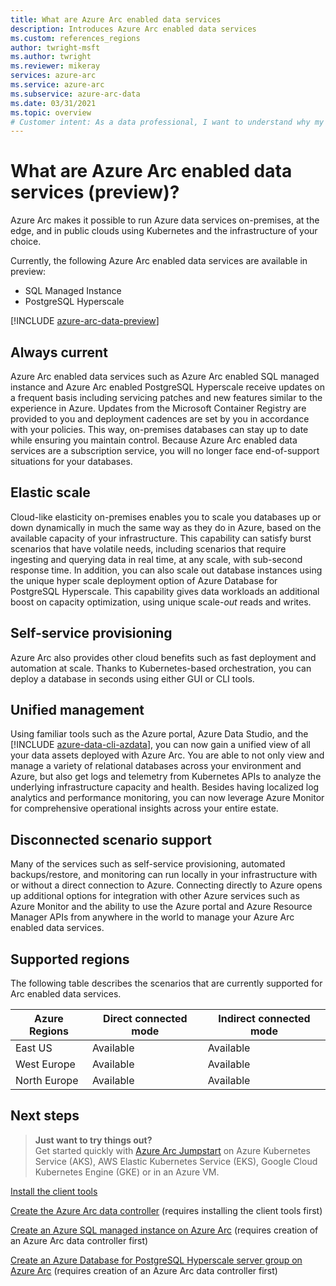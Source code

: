 ```yaml
---
title: What are Azure Arc enabled data services
description: Introduces Azure Arc enabled data services
ms.custom: references_regions
author: twright-msft
ms.author: twright
ms.reviewer: mikeray
services: azure-arc
ms.service: azure-arc
ms.subservice: azure-arc-data
ms.date: 03/31/2021
ms.topic: overview
# Customer intent: As a data professional, I want to understand why my solutions would benefit from running with Azure Arc enabled data services so that I can leverage the capability of the feature.
---
```


# What are Azure Arc enabled data services (preview)?

Azure Arc makes it possible to run Azure data services on-premises, at the edge, and in public clouds using Kubernetes and the infrastructure of your choice.

Currently, the following Azure Arc enabled data services are available in preview:

- SQL Managed Instance
- PostgreSQL Hyperscale

[!INCLUDE [azure-arc-data-preview](../../../includes/azure-arc-data-preview.md)]

## Always current

Azure Arc enabled data services such as Azure Arc enabled SQL managed instance and Azure Arc enabled PostgreSQL Hyperscale receive updates on a frequent basis including servicing patches and new features similar to the experience in Azure. Updates from the Microsoft Container Registry are provided to you and deployment cadences are set by you in accordance with your policies. This way, on-premises databases can stay up to date while ensuring you maintain control. Because Azure Arc enabled data services are a subscription service, you will no longer face end-of-support situations for your databases.

## Elastic scale

Cloud-like elasticity on-premises enables you to scale you databases up or down dynamically in much the same way as they do in Azure, based on the available capacity of your infrastructure. This capability can satisfy burst scenarios that have volatile needs, including scenarios that require ingesting and querying data in real time, at any scale, with sub-second response time. In addition, you can also scale out database instances using the unique hyper scale deployment option of Azure Database for PostgreSQL Hyperscale. This capability gives data workloads an additional boost on capacity optimization, using unique scale-*out* reads and writes.

## Self-service provisioning

Azure Arc also provides other cloud benefits such as fast deployment and automation at scale. Thanks to Kubernetes-based orchestration, you can deploy a database in seconds using either GUI or CLI tools.

## Unified management

Using familiar tools such as the Azure portal, Azure Data Studio, and the [!INCLUDE [azure-data-cli-azdata](../../../includes/azure-data-cli-azdata.md)], you can now gain a unified view of all your data assets deployed with Azure Arc. You are able to not only view and manage a variety of relational databases across your environment and Azure, but also get logs and telemetry from Kubernetes APIs to analyze the underlying infrastructure capacity and health. Besides having localized log analytics and performance monitoring, you can now leverage Azure Monitor for comprehensive operational insights across your entire estate.

## Disconnected scenario support

Many of the services such as self-service provisioning, automated backups/restore, and monitoring can run locally in your infrastructure with or without a direct connection to Azure. Connecting directly to Azure opens up additional options for integration with other Azure services such as Azure Monitor and the ability to use the Azure portal and Azure Resource Manager APIs from anywhere in the world to manage your Azure Arc enabled data services.

## Supported regions

The following table describes the scenarios that are currently supported for Arc enabled data services.

|Azure Regions  |Direct connected mode  |Indirect connected mode  |
|---------|---------|---------|
|East US|Available|Available
|West Europe |Available |Available
|North Europe|Available|Available

## Next steps

> **Just want to try things out?**  
> Get started quickly with [Azure Arc Jumpstart](https://azurearcjumpstart.io/azure_arc_jumpstart/azure_arc_data/) on Azure Kubernetes Service (AKS), AWS Elastic Kubernetes Service (EKS), Google Cloud Kubernetes Engine (GKE) or in an Azure VM.

[Install the client tools](install-client-tools.md)

[Create the Azure Arc data controller](create-data-controller.md) (requires installing the client tools first)

[Create an Azure SQL managed instance on Azure Arc](create-sql-managed-instance.md) (requires creation of an Azure Arc data controller first)

[Create an Azure Database for PostgreSQL Hyperscale server group on Azure Arc](create-postgresql-hyperscale-server-group.md) (requires creation of an Azure Arc data controller first)
